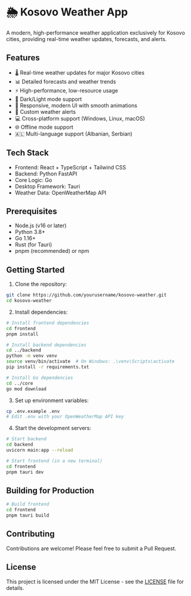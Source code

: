 # 🌦️ Kosovo Weather App

A modern, high-performance weather application exclusively for Kosovo cities, providing real-time weather updates, forecasts, and alerts.

## Features

- 🌡️ Real-time weather updates for major Kosovo cities
- 📊 Detailed forecasts and weather trends
- ⚡ High-performance, low-resource usage
- 🌙 Dark/Light mode support
- 📱 Responsive, modern UI with smooth animations
- 🔔 Custom weather alerts
- 💻 Cross-platform support (Windows, Linux, macOS)
- 🌐 Offline mode support
- 🇦🇱 Multi-language support (Albanian, Serbian)

## Tech Stack

- Frontend: React + TypeScript + Tailwind CSS
- Backend: Python FastAPI
- Core Logic: Go
- Desktop Framework: Tauri
- Weather Data: OpenWeatherMap API

## Prerequisites

- Node.js (v16 or later)
- Python 3.8+
- Go 1.16+
- Rust (for Tauri)
- pnpm (recommended) or npm

## Getting Started

1. Clone the repository:
```bash
git clone https://github.com/yourusername/kosovo-weather.git
cd kosovo-weather
```

2. Install dependencies:
```bash
# Install frontend dependencies
cd frontend
pnpm install

# Install backend dependencies
cd ../backend
python -m venv venv
source venv/bin/activate  # On Windows: .\venv\Scripts\activate
pip install -r requirements.txt

# Install Go dependencies
cd ../core
go mod download
```

3. Set up environment variables:
```bash
cp .env.example .env
# Edit .env with your OpenWeatherMap API key
```

4. Start the development servers:
```bash
# Start backend
cd backend
uvicorn main:app --reload

# Start frontend (in a new terminal)
cd frontend
pnpm tauri dev
```

## Building for Production

```bash
# Build frontend
cd frontend
pnpm tauri build
```

## Contributing

Contributions are welcome! Please feel free to submit a Pull Request.

## License

This project is licensed under the MIT License - see the [LICENSE](LICENSE) file for details. 